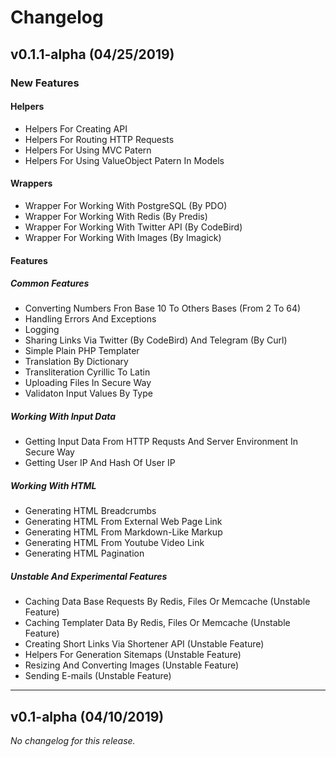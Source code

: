 # Changelog

## v0.1.1-alpha (04/25/2019)

### New Features

#### Helpers
-   Helpers For Creating API
-   Helpers For Routing HTTP Requests
-   Helpers For Using MVC Patern
-   Helpers For Using ValueObject Patern In Models

#### Wrappers


-   Wrapper For Working With PostgreSQL (By PDO)
-   Wrapper For Working With Redis (By Predis)
-   Wrapper For Working With Twitter API (By CodeBird)
-   Wrapper For Working With Images (By Imagick)
#### Features

##### Common Features

-   Converting Numbers Fron Base 10 To Others Bases (From 2 To 64)
-   Handling Errors And Exceptions
-   Logging
-   Sharing Links Via Twitter (By CodeBird) And Telegram (By Curl)
-   Simple Plain PHP Templater
-   Translation By Dictionary
-   Transliteration Cyrillic To Latin
-   Uploading Files In Secure Way
-   Validaton Input Values By Type

##### Working With Input Data

-   Getting Input Data From HTTP Requsts And Server Environment In Secure Way
-   Getting User IP And Hash Of User IP

##### Working With HTML

-   Generating HTML Breadcrumbs
-   Generating HTML From External Web Page Link
-   Generating HTML From Markdown-Like Markup
-   Generating HTML From Youtube Video Link
-   Generating HTML Pagination

##### Unstable And Experimental Features

-   Caching Data Base Requests By Redis, Files Or Memcache (Unstable Feature)
-   Caching Templater Data By Redis, Files Or Memcache (Unstable Feature)
-   Creating Short Links Via Shortener API (Unstable Feature)
-   Helpers For Generation Sitemaps (Unstable Feature)
-   Resizing And Converting Images (Unstable Feature)
-   Sending E-mails (Unstable Feature)

---

## v0.1-alpha (04/10/2019)

*No changelog for this release.*
